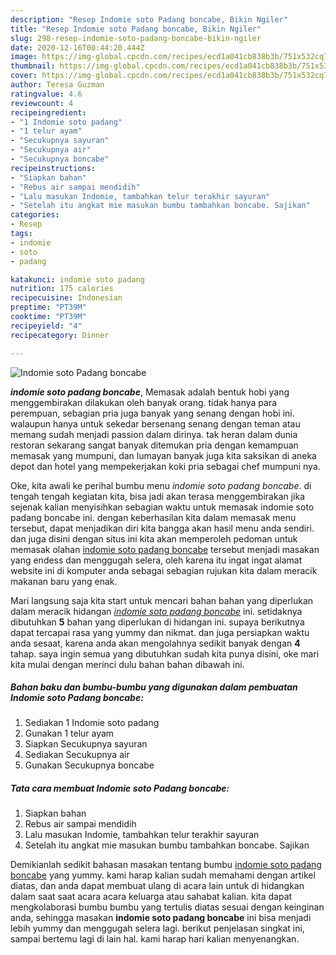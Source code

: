 ```yaml
---
description: "Resep Indomie soto Padang boncabe, Bikin Ngiler"
title: "Resep Indomie soto Padang boncabe, Bikin Ngiler"
slug: 298-resep-indomie-soto-padang-boncabe-bikin-ngiler
date: 2020-12-16T00:44:20.444Z
image: https://img-global.cpcdn.com/recipes/ecd1a041cb838b3b/751x532cq70/indomie-soto-padang-boncabe-foto-resep-utama.jpg
thumbnail: https://img-global.cpcdn.com/recipes/ecd1a041cb838b3b/751x532cq70/indomie-soto-padang-boncabe-foto-resep-utama.jpg
cover: https://img-global.cpcdn.com/recipes/ecd1a041cb838b3b/751x532cq70/indomie-soto-padang-boncabe-foto-resep-utama.jpg
author: Teresa Guzman
ratingvalue: 4.6
reviewcount: 4
recipeingredient:
- "1 Indomie soto padang"
- "1 telur ayam"
- "Secukupnya sayuran"
- "Secukupnya air"
- "Secukupnya boncabe"
recipeinstructions:
- "Siapkan bahan"
- "Rebus air sampai mendidih"
- "Lalu masukan Indomie, tambahkan telur terakhir sayuran"
- "Setelah itu angkat mie masukan bumbu tambahkan boncabe. Sajikan"
categories:
- Resep
tags:
- indomie
- soto
- padang

katakunci: indomie soto padang 
nutrition: 175 calories
recipecuisine: Indonesian
preptime: "PT39M"
cooktime: "PT39M"
recipeyield: "4"
recipecategory: Dinner

---
```



![Indomie soto Padang boncabe](https://img-global.cpcdn.com/recipes/ecd1a041cb838b3b/751x532cq70/indomie-soto-padang-boncabe-foto-resep-utama.jpg)

<b><i>indomie soto padang boncabe</i></b>, Memasak adalah bentuk hobi yang menggembirakan dilakukan oleh banyak orang. tidak hanya para perempuan, sebagian pria juga banyak yang senang dengan hobi ini. walaupun hanya untuk sekedar bersenang senang dengan teman atau memang sudah menjadi passion dalam dirinya. tak heran dalam dunia restoran sekarang sangat banyak ditemukan pria dengan kemampuan memasak yang mumpuni, dan lumayan banyak juga kita saksikan di aneka depot dan hotel yang mempekerjakan koki pria sebagai chef mumpuni nya.

Oke, kita awali ke perihal bumbu menu <i>indomie soto padang boncabe</i>. di tengah tengah kegiatan kita, bisa jadi akan terasa menggembirakan jika sejenak kalian menyisihkan sebagian waktu untuk memasak indomie soto padang boncabe ini. dengan keberhasilan kita dalam memasak menu tersebut, dapat menjadikan diri kita bangga akan hasil menu anda sendiri. dan juga disini dengan situs ini kita akan memperoleh pedoman untuk memasak olahan <u>indomie soto padang boncabe</u> tersebut menjadi masakan yang endess dan menggugah selera, oleh karena itu ingat ingat alamat website ini di komputer anda sebagai sebagian rujukan kita dalam meracik makanan baru yang enak.




Mari langsung saja kita start untuk mencari bahan bahan yang diperlukan dalam meracik hidangan <u><i>indomie soto padang boncabe</i></u> ini. setidaknya dibutuhkan <b>5</b> bahan yang diperlukan di hidangan ini. supaya berikutnya dapat tercapai rasa yang yummy dan nikmat. dan juga persiapkan waktu anda sesaat, karena anda akan mengolahnya sedikit banyak dengan <b>4</b> tahap. saya ingin semua yang dibutuhkan sudah kita punya disini, oke mari kita mulai dengan merinci dulu bahan bahan dibawah ini.

<!--inarticleads1-->

##### Bahan baku dan bumbu-bumbu yang digunakan dalam pembuatan Indomie soto Padang boncabe:

1. Sediakan 1 Indomie soto padang
1. Gunakan 1 telur ayam
1. Siapkan Secukupnya sayuran
1. Sediakan Secukupnya air
1. Gunakan Secukupnya boncabe




<!--inarticleads2-->

##### Tata cara membuat Indomie soto Padang boncabe:

1. Siapkan bahan
1. Rebus air sampai mendidih
1. Lalu masukan Indomie, tambahkan telur terakhir sayuran
1. Setelah itu angkat mie masukan bumbu tambahkan boncabe. Sajikan




Demikianlah sedikit bahasan masakan tentang bumbu <u>indomie soto padang boncabe</u> yang yummy. kami harap kalian sudah memahami dengan artikel diatas, dan anda dapat membuat ulang di acara lain untuk di hidangkan dalam saat saat acara acara keluarga atau sahabat kalian. kita dapat mengkolaborasi bumbu bumbu yang tertulis diatas sesuai dengan keinginan anda, sehingga masakan <b>indomie soto padang boncabe</b> ini bisa menjadi lebih yummy dan menggugah selera lagi. berikut penjelasan singkat ini, sampai bertemu lagi di lain hal. kami harap hari kalian menyenangkan.

